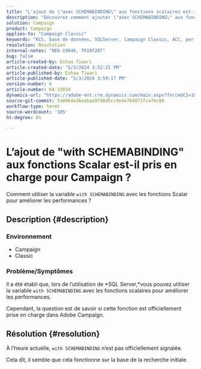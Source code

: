 ```yaml
---
title: "L’ajout de \"avec SCHEMABINDING\" aux fonctions scalaires est-il pris en charge pour Campaign ?"
description: "Découvrez comment ajouter \"avec SCHEMABINDING\" aux fonctions scalaires."
solution: Campaign
product: Campaign
applies-to: "Campaign Classic"
keywords: "KCS, base de données, SQLServer, Campaign Classic, ACC, performance"
resolution: Resolution
internal-notes: "NEO-19646, TK197287"
bug: false
article-created-by: Eshaa Tiwari
article-created-date: "5/3/2024 3:52:21 PM"
article-published-by: Eshaa Tiwari
article-published-date: "5/3/2024 3:59:17 PM"
version-number: 6
article-number: KA-15034
dynamics-url: "https://adobe-ent.crm.dynamics.com/main.aspx?forceUCI=1&pagetype=entityrecord&etn=knowledgearticle&id=912ba41b-6509-ef11-9f89-000d3a32bd42"
source-git-commit: 5a0964a36eabaa97d6d5cc9e4e764071fca74c88
workflow-type: tm+mt
source-wordcount: '105'
ht-degree: 6%

---
```


# L’ajout de &quot;with SCHEMABINDING&quot; aux fonctions Scalar est-il pris en charge pour Campaign ?


Comment utiliser la variable `with SCHEMABINDING` avec les fonctions Scalar pour améliorer les performances ?

## Description {#description}


### <b>Environnement</b>

- Campaign
- Classic


### <b>Problème/Symptômes</b>

Il a été établi que, lors de l’utilisation de *SQL Server,*vous pouvez utiliser la variable `with SCHEMABINDING` avec les fonctions scalaires pour améliorer les performances.

Cependant, la question est de savoir si cette fonction est officiellement prise en charge dans Adobe Campaign.


## Résolution {#resolution}


À l’heure actuelle, `with SCHEMABINDING` n’est pas officiellement signalée.

Cela dit, il semble que cela fonctionne sur la base de la recherche initiale.
